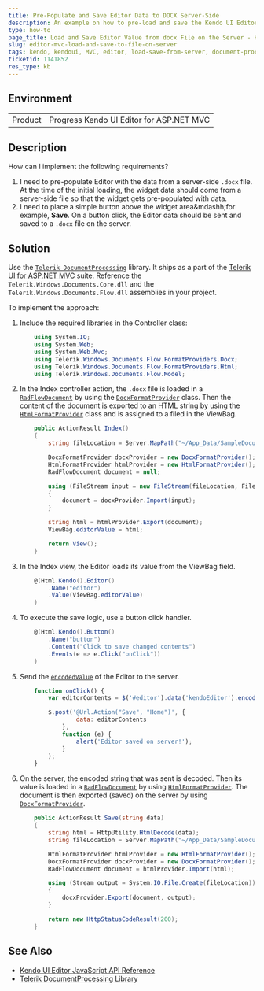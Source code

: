 ```yaml
---
title: Pre-Populate and Save Editor Data to DOCX Server-Side
description: An example on how to pre-load and save the Kendo UI Editor for ASP.NET MVC value from a file on the server.
type: how-to
page_title: Load and Save Editor Value from docx File on the Server - Kendo UI Editor for ASP.NET MVC
slug: editor-mvc-load-and-save-to-file-on-server
tags: kendo, kendoui, MVC, editor, load-save-from-server, document-processing, formatprovider
ticketid: 1141852
res_type: kb
---
```


## Environment

<table>
 <tr>
  <td>Product</td>
  <td>Progress Kendo UI Editor for ASP.NET MVC</td>
 </tr>
</table>


## Description

How can I implement the following requirements?

1. I need to pre-populate Editor with the data from a server-side `.docx` file. At the time of the initial loading, the widget data should come from a server-side file so that the widget gets pre-populated with data.
1. I need to place a simple button above the widget area&mdashh;for example, **Save**. On a button click, the Editor data should be sent and saved to a `.docx` file on the server.

## Solution

Use the [`Telerik DocumentProcessing`](https://docs.telerik.com/devtools/document-processing/introduction) library. It ships as a part of the [Telerik UI for ASP.NET MVC](https://docs.telerik.com/aspnet-mvc/introduction) suite. Reference the `Telerik.Windows.Documents.Core.dll` and the `Telerik.Windows.Documents.Flow.dll` assemblies in your project.

To implement the approach:   

1. Include the required libraries in the Controller class:

    ````C#
    	using System.IO;
    	using System.Web;
    	using System.Web.Mvc;
    	using Telerik.Windows.Documents.Flow.FormatProviders.Docx;
    	using Telerik.Windows.Documents.Flow.FormatProviders.Html;
    	using Telerik.Windows.Documents.Flow.Model;
    ````

1. In the Index controller action, the `.docx` file is loaded in a [`RadFlowDocument`](https://docs.telerik.com/devtools/document-processing/libraries/radwordsprocessing/model/radflowdocument) by using the [`DocxFormatProvider`](https://docs.telerik.com/devtools/document-processing/libraries/radwordsprocessing/formats-and-conversion/docx/docxformatprovider) class. Then the content of the document is exported to an HTML string by using the [`HtmlFormatProvider`](https://docs.telerik.com/devtools/document-processing/libraries/radwordsprocessing/formats-and-conversion/html/htmlformatprovider) class and is assigned to a filed in the ViewBag.  

    ````C#
    	public ActionResult Index()
    	{
    		string fileLocation = Server.MapPath("~/App_Data/SampleDocument.docx");

    		DocxFormatProvider docxProvider = new DocxFormatProvider();
    		HtmlFormatProvider htmlProvider = new HtmlFormatProvider();
    		RadFlowDocument document = null;

    		using (FileStream input = new FileStream(fileLocation, FileMode.Open))
    		{
    			document = docxProvider.Import(input);
    		}

    		string html = htmlProvider.Export(document);
    		ViewBag.editorValue = html;

    		return View();
    	}
    ````

1. In the Index view, the Editor loads its value from the ViewBag field.  

    ````C#
    	@(Html.Kendo().Editor()
    		.Name("editor")
    		.Value(ViewBag.editorValue)
    	)
    ````

1. To execute the save logic, use a button click handler.

    ````C#
    	@(Html.Kendo().Button()
    	    .Name("button")
    	    .Content("Click to save changed contents")
    	    .Events(e => e.Click("onClick"))
    	)
    ````

1. Send the [`encodedValue`](https://docs.telerik.com/kendo-ui/api/javascript/ui/editor/methods/encodedvalue) of the Editor to the server.

    ````JavaScript
    	function onClick() {
    		var editorContents = $('#editor').data('kendoEditor').encodedValue();

    		$.post('@Url.Action("Save", "Home")', {
    				data: editorContents
    			},
    			function (e) {
    				alert('Editor saved on server!');
    			}
    		);
    	}
    ````

1. On the server, the encoded string that was sent is decoded. Then its value is loaded in a [`RadFlowDocument`](https://docs.telerik.com/devtools/document-processing/libraries/radwordsprocessing/model/radflowdocument) by using [`HtmlFormatProvider`](https://docs.telerik.com/devtools/document-processing/libraries/radwordsprocessing/formats-and-conversion/html/htmlformatprovider). The document is then exported (saved) on the server by using [`DocxFormatProvider`](https://docs.telerik.com/devtools/document-processing/libraries/radwordsprocessing/formats-and-conversion/docx/docxformatprovider).  

    ````C#
    	public ActionResult Save(string data)
    	{
    		string html = HttpUtility.HtmlDecode(data);
    		string fileLocation = Server.MapPath("~/App_Data/SampleDocument.docx");

    		HtmlFormatProvider htmlProvider = new HtmlFormatProvider();
    		DocxFormatProvider docxProvider = new DocxFormatProvider();
    		RadFlowDocument document = htmlProvider.Import(html);

    		using (Stream output = System.IO.File.Create(fileLocation))
    		{
    			docxProvider.Export(document, output);
    		}

    		return new HttpStatusCodeResult(200);
    	}
    ````

## See Also

* [Kendo UI Editor JavaScript API Reference](https://docs.telerik.com/kendo-ui/api/javascript/ui/editor)
* [Telerik DocumentProcessing Library](https://docs.telerik.com/devtools/document-processing/introduction)

